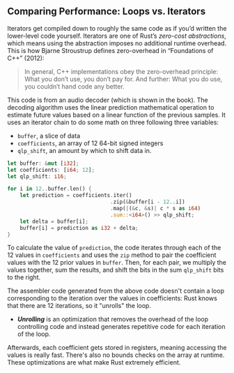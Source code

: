 ## Comparing Performance: Loops vs. Iterators

Iterators get compiled down to roughly the same code as if you’d written the
lower-level code yourself. Iterators are one of Rust’s *zero-cost abstractions*,
which means using the abstraction imposes no additional runtime overhead. This
is how Bjarne Stroustrup defines zero-overhead in “Foundations of C++” (2012):

> In general, C++ implementations obey the zero-overhead principle: What you
> don’t use, you don’t pay for. And further: What you do use, you couldn’t hand
> code any better.

This code is from an audio decoder (which is shown in the book). The decoding algorithm uses the linear prediction mathematical operation to estimate future values based on a linear function of the previous samples. It uses an iterator chain to do some math on three following three variables:
- `buffer`, a slice of data
- `coefficients`, an array of 12 64-bit signed integers
- `qlp_shift`, an amount by which to shift data in.

```rust
let buffer: &mut [i32];
let coefficients: [i64; 12];
let qlp_shift: i16;

for i in 12..buffer.len() {
    let prediction = coefficients.iter()
                                 .zip(&buffer[i - 12..i])
                                 .map(|(&c, &s)| c * s as i64)
                                 .sum::<i64>() >> qlp_shift;
    let delta = buffer[i];
    buffer[i] = prediction as i32 + delta;
}
```

To calculate the value of `prediction`, the code iterates through each of the 12
values in `coefficients` and uses the `zip` method to pair the coefficient
values with the 12 prior values in `buffer`. Then, for each pair, we multiply
the values together, sum the results, and shift the bits in the sum `qlp_shift`
bits to the right.

The assembler code generated from the above code doesn't contain a loop
corresponding to the iteration over the values in coefficients: Rust knows that
there are 12 iterations, so it "unrolls" the loop.
- ***Unrolling*** is an optimization that removes the overhead of the loop
  controlling code and instead generates repetitive code for each iteration of
  the loop.

Afterwards, each coefficient gets stored in registers, meaning accessing the
values is really fast. There's also no bounds checks on the array at runtime.
These optimizations are what make Rust extremely efficient.
